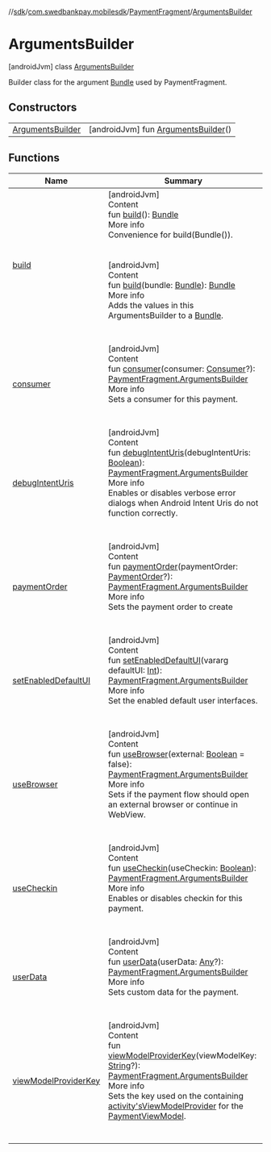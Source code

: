 //[sdk](../../../../index.md)/[com.swedbankpay.mobilesdk](../../index.md)/[PaymentFragment](../index.md)/[ArgumentsBuilder](index.md)



# ArgumentsBuilder  
 [androidJvm] class [ArgumentsBuilder](index.md)

Builder class for the argument [Bundle](https://developer.android.com/reference/kotlin/android/os/Bundle.html) used by PaymentFragment.

   


## Constructors  
  
| | |
|---|---|
| <a name="com.swedbankpay.mobilesdk/PaymentFragment.ArgumentsBuilder/ArgumentsBuilder/#/PointingToDeclaration/"></a>[ArgumentsBuilder](-arguments-builder.md)| <a name="com.swedbankpay.mobilesdk/PaymentFragment.ArgumentsBuilder/ArgumentsBuilder/#/PointingToDeclaration/"></a> [androidJvm] fun [ArgumentsBuilder](-arguments-builder.md)()   <br>|


## Functions  
  
|  Name |  Summary | 
|---|---|
| <a name="com.swedbankpay.mobilesdk/PaymentFragment.ArgumentsBuilder/build/#/PointingToDeclaration/"></a>[build](build.md)| <a name="com.swedbankpay.mobilesdk/PaymentFragment.ArgumentsBuilder/build/#/PointingToDeclaration/"></a>[androidJvm]  <br>Content  <br>fun [build](build.md)(): [Bundle](https://developer.android.com/reference/kotlin/android/os/Bundle.html)  <br>More info  <br>Convenience for build(Bundle()).  <br><br><br>[androidJvm]  <br>Content  <br>fun [build](build.md)(bundle: [Bundle](https://developer.android.com/reference/kotlin/android/os/Bundle.html)): [Bundle](https://developer.android.com/reference/kotlin/android/os/Bundle.html)  <br>More info  <br>Adds the values in this ArgumentsBuilder to a [Bundle](https://developer.android.com/reference/kotlin/android/os/Bundle.html).  <br><br><br>|
| <a name="com.swedbankpay.mobilesdk/PaymentFragment.ArgumentsBuilder/consumer/#com.swedbankpay.mobilesdk.Consumer?/PointingToDeclaration/"></a>[consumer](consumer.md)| <a name="com.swedbankpay.mobilesdk/PaymentFragment.ArgumentsBuilder/consumer/#com.swedbankpay.mobilesdk.Consumer?/PointingToDeclaration/"></a>[androidJvm]  <br>Content  <br>fun [consumer](consumer.md)(consumer: [Consumer](../../-consumer/index.md)?): [PaymentFragment.ArgumentsBuilder](index.md)  <br>More info  <br>Sets a consumer for this payment.  <br><br><br>|
| <a name="com.swedbankpay.mobilesdk/PaymentFragment.ArgumentsBuilder/debugIntentUris/#kotlin.Boolean/PointingToDeclaration/"></a>[debugIntentUris](debug-intent-uris.md)| <a name="com.swedbankpay.mobilesdk/PaymentFragment.ArgumentsBuilder/debugIntentUris/#kotlin.Boolean/PointingToDeclaration/"></a>[androidJvm]  <br>Content  <br>fun [debugIntentUris](debug-intent-uris.md)(debugIntentUris: [Boolean](https://kotlinlang.org/api/latest/jvm/stdlib/kotlin/-boolean/index.html)): [PaymentFragment.ArgumentsBuilder](index.md)  <br>More info  <br>Enables or disables verbose error dialogs when Android Intent Uris do not function correctly.  <br><br><br>|
| <a name="com.swedbankpay.mobilesdk/PaymentFragment.ArgumentsBuilder/paymentOrder/#com.swedbankpay.mobilesdk.PaymentOrder?/PointingToDeclaration/"></a>[paymentOrder](payment-order.md)| <a name="com.swedbankpay.mobilesdk/PaymentFragment.ArgumentsBuilder/paymentOrder/#com.swedbankpay.mobilesdk.PaymentOrder?/PointingToDeclaration/"></a>[androidJvm]  <br>Content  <br>fun [paymentOrder](payment-order.md)(paymentOrder: [PaymentOrder](../../-payment-order/index.md)?): [PaymentFragment.ArgumentsBuilder](index.md)  <br>More info  <br>Sets the payment order to create  <br><br><br>|
| <a name="com.swedbankpay.mobilesdk/PaymentFragment.ArgumentsBuilder/setEnabledDefaultUI/#kotlin.IntArray/PointingToDeclaration/"></a>[setEnabledDefaultUI](set-enabled-default-u-i.md)| <a name="com.swedbankpay.mobilesdk/PaymentFragment.ArgumentsBuilder/setEnabledDefaultUI/#kotlin.IntArray/PointingToDeclaration/"></a>[androidJvm]  <br>Content  <br>fun [setEnabledDefaultUI](set-enabled-default-u-i.md)(vararg defaultUI: [Int](https://kotlinlang.org/api/latest/jvm/stdlib/kotlin/-int/index.html)): [PaymentFragment.ArgumentsBuilder](index.md)  <br>More info  <br>Set the enabled default user interfaces.  <br><br><br>|
| <a name="com.swedbankpay.mobilesdk/PaymentFragment.ArgumentsBuilder/useBrowser/#kotlin.Boolean/PointingToDeclaration/"></a>[useBrowser](use-browser.md)| <a name="com.swedbankpay.mobilesdk/PaymentFragment.ArgumentsBuilder/useBrowser/#kotlin.Boolean/PointingToDeclaration/"></a>[androidJvm]  <br>Content  <br>fun [useBrowser](use-browser.md)(external: [Boolean](https://kotlinlang.org/api/latest/jvm/stdlib/kotlin/-boolean/index.html) = false): [PaymentFragment.ArgumentsBuilder](index.md)  <br>More info  <br>Sets if the payment flow should open an external browser or continue in WebView.  <br><br><br>|
| <a name="com.swedbankpay.mobilesdk/PaymentFragment.ArgumentsBuilder/useCheckin/#kotlin.Boolean/PointingToDeclaration/"></a>[useCheckin](use-checkin.md)| <a name="com.swedbankpay.mobilesdk/PaymentFragment.ArgumentsBuilder/useCheckin/#kotlin.Boolean/PointingToDeclaration/"></a>[androidJvm]  <br>Content  <br>fun [useCheckin](use-checkin.md)(useCheckin: [Boolean](https://kotlinlang.org/api/latest/jvm/stdlib/kotlin/-boolean/index.html)): [PaymentFragment.ArgumentsBuilder](index.md)  <br>More info  <br>Enables or disables checkin for this payment.  <br><br><br>|
| <a name="com.swedbankpay.mobilesdk/PaymentFragment.ArgumentsBuilder/userData/#kotlin.Any?/PointingToDeclaration/"></a>[userData](user-data.md)| <a name="com.swedbankpay.mobilesdk/PaymentFragment.ArgumentsBuilder/userData/#kotlin.Any?/PointingToDeclaration/"></a>[androidJvm]  <br>Content  <br>fun [userData](user-data.md)(userData: [Any](https://kotlinlang.org/api/latest/jvm/stdlib/kotlin/-any/index.html)?): [PaymentFragment.ArgumentsBuilder](index.md)  <br>More info  <br>Sets custom data for the payment.  <br><br><br>|
| <a name="com.swedbankpay.mobilesdk/PaymentFragment.ArgumentsBuilder/viewModelProviderKey/#kotlin.String?/PointingToDeclaration/"></a>[viewModelProviderKey](view-model-provider-key.md)| <a name="com.swedbankpay.mobilesdk/PaymentFragment.ArgumentsBuilder/viewModelProviderKey/#kotlin.String?/PointingToDeclaration/"></a>[androidJvm]  <br>Content  <br>fun [viewModelProviderKey](view-model-provider-key.md)(viewModelKey: [String](https://kotlinlang.org/api/latest/jvm/stdlib/kotlin/-string/index.html)?): [PaymentFragment.ArgumentsBuilder](index.md)  <br>More info  <br>Sets the key used on the containing [activity's](https://developer.android.com/reference/kotlin/androidx/fragment/app/FragmentActivity.html)[ViewModelProvider](https://developer.android.com/reference/kotlin/androidx/lifecycle/ViewModelProvider.html) for the [PaymentViewModel](../../-payment-view-model/index.md).  <br><br><br>|

